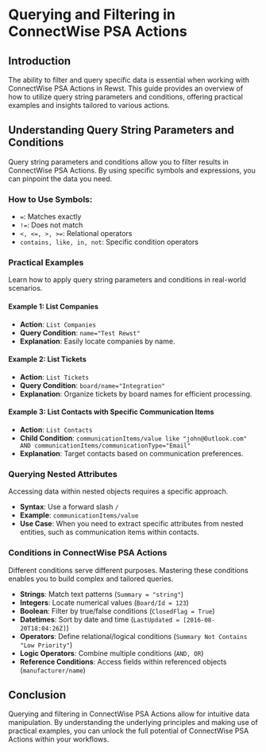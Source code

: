 # Querying and Filtering in ConnectWise PSA Actions

## Introduction

The ability to filter and query specific data is essential when working with ConnectWise PSA Actions in Rewst. This guide provides an overview of how to utilize query string parameters and conditions, offering practical examples and insights tailored to various actions.

## Understanding Query String Parameters and Conditions

Query string parameters and conditions allow you to filter results in ConnectWise PSA Actions. By using specific symbols and expressions, you can pinpoint the data you need.

### **How to Use Symbols:**

* `=`: Matches exactly
* `!=`: Does not match
* `<, <=, >, >=`: Relational operators
* `contains, like, in, not`: Specific condition operators

### Practical Examples

Learn how to apply query string parameters and conditions in real-world scenarios.

#### **Example 1: List Companies**

* **Action**: `List Companies`
* **Query Condition**: `name="Test Rewst"`
* **Explanation**: Easily locate companies by name.

#### **Example 2: List Tickets**

* **Action**: `List Tickets`
* **Query Condition**: `board/name="Integration"`
* **Explanation**: Organize tickets by board names for efficient processing.

#### **Example 3: List Contacts with Specific Communication Items**

* **Action**: `List Contacts`
* **Child Condition**: `communicationItems/value like "john@Outlook.com" AND communicationItems/communicationType="Email"`
* **Explanation**: Target contacts based on communication preferences.

### Querying Nested Attributes

Accessing data within nested objects requires a specific approach.

* **Syntax**: Use a forward slash `/`
* **Example**: `communicationItems/value`
* **Use Case**: When you need to extract specific attributes from nested entities, such as communication items within contacts.

### Conditions in ConnectWise PSA Actions

Different conditions serve different purposes. Mastering these conditions enables you to build complex and tailored queries.

* **Strings**: Match text patterns (`Summary = "string"`)
* **Integers**: Locate numerical values (`Board/Id = 123`)
* **Boolean**: Filter by true/false conditions (`ClosedFlag = True`)
* **Datetimes**: Sort by date and time (`LastUpdated = [2016-08-20T18:04:26Z]`)
* **Operators**: Define relational/logical conditions (`Summary Not Contains "Low Priority"`)
* **Logic Operators**: Combine multiple conditions (`AND, OR`)
* **Reference Conditions**: Access fields within referenced objects (`manufacturer/name`)

## Conclusion

Querying and filtering in ConnectWise PSA Actions allow for intuitive data manipulation. By understanding the underlying principles and making use of practical examples, you can unlock the full potential of ConnectWise PSA Actions within your workflows.
